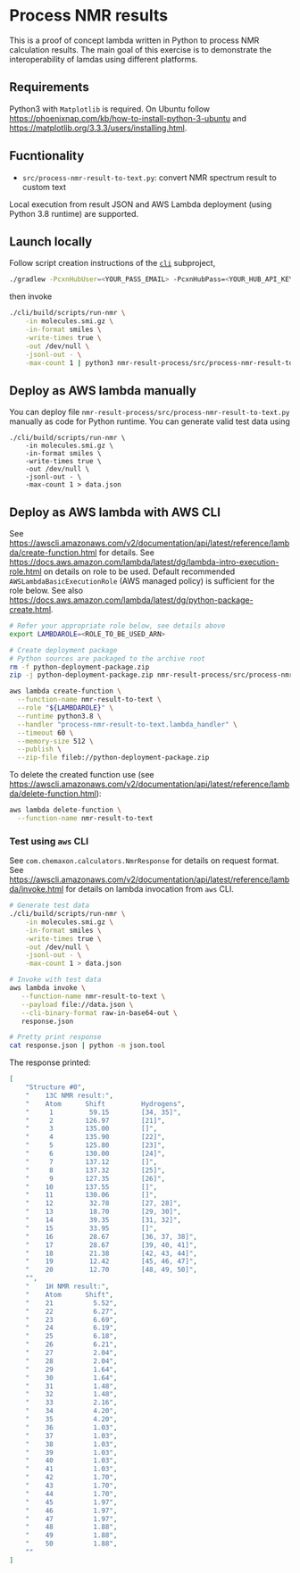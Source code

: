 Process NMR results
===================

This is a proof of concept lambda written in Python to process NMR calculation results. The main goal of this
exercise is to demonstrate the interoperability of lamdas using different platforms.

Requirements
------------

Python3 with `Matplotlib` is required. On Ubuntu follow <https://phoenixnap.com/kb/how-to-install-python-3-ubuntu> and 
<https://matplotlib.org/3.3.3/users/installing.html>.

Fucntionality
-------------

 - `src/process-nmr-result-to-text.py`: convert NMR spectrum result to custom text 

Local execution from result JSON and AWS Lambda deployment (using Python 3.8 runtime) are supported.



Launch locally
--------------

Follow script creation instructions of the [`cli`](../cli/README.md) subproject,


``` bash
./gradlew -PcxnHubUser=<YOUR_PASS_EMAIL> -PcxnHubPass=<YOUR_HUB_API_KEY> :cli:createScripts
```

then invoke

``` bash
./cli/build/scripts/run-nmr \
    -in molecules.smi.gz \
    -in-format smiles \
    -write-times true \
    -out /dev/null \
    -jsonl-out - \
    -max-count 1 | python3 nmr-result-process/src/process-nmr-result-to-text.py
```

Deploy as AWS lambda manually
-----------------------------

You can deploy file `nmr-result-process/src/process-nmr-result-to-text.py` manually as code for Python runtime. You can generate valid test data
using

```
./cli/build/scripts/run-nmr \
    -in molecules.smi.gz \
    -in-format smiles \
    -write-times true \
    -out /dev/null \
    -jsonl-out - \
    -max-count 1 > data.json
```

Deploy as AWS lambda with AWS CLI
---------------------------------

See <https://awscli.amazonaws.com/v2/documentation/api/latest/reference/lambda/create-function.html> for details.
See <https://docs.aws.amazon.com/lambda/latest/dg/lambda-intro-execution-role.html> on details on role to be used. Default recommended 
`AWSLambdaBasicExecutionRole` (AWS managed policy) is sufficient for the role below. See also
<https://docs.aws.amazon.com/lambda/latest/dg/python-package-create.html>.


``` bash
# Refer your appropriate role below, see details above
export LAMBDAROLE=<ROLE_TO_BE_USED_ARN>

# Create deployment package
# Python sources are packaged to the archive root
rm -f python-deployment-package.zip 
zip -j python-deployment-package.zip nmr-result-process/src/process-nmr-result-to-text.py

aws lambda create-function \
  --function-name nmr-result-to-text \
  --role "${LAMBDAROLE}" \
  --runtime python3.8 \
  --handler "process-nmr-result-to-text.lambda_handler" \
  --timeout 60 \
  --memory-size 512 \
  --publish \
  --zip-file fileb://python-deployment-package.zip
```

To delete the created function use (see <https://awscli.amazonaws.com/v2/documentation/api/latest/reference/lambda/delete-function.html>):

``` bash
aws lambda delete-function \
  --function-name nmr-result-to-text
```

### Test using `aws` CLI


See `com.chemaxon.calculators.NmrResponse` for details on request format. 
See <https://awscli.amazonaws.com/v2/documentation/api/latest/reference/lambda/invoke.html> for details on lambda invocation from `aws` CLI.


``` bash
# Generate test data
./cli/build/scripts/run-nmr \
    -in molecules.smi.gz \
    -in-format smiles \
    -write-times true \
    -out /dev/null \
    -jsonl-out - \
    -max-count 1 > data.json

# Invoke with test data
aws lambda invoke \
   --function-name nmr-result-to-text \
   --payload file://data.json \
   --cli-binary-format raw-in-base64-out \
   response.json

# Pretty print response
cat response.json | python -m json.tool
```

The response printed:

``` json
[
    "Structure #0",
    "    13C NMR result:",
    "    Atom      Shift         Hydrogens",
    "     1         59.15        [34, 35]",
    "     2        126.97        [21]",
    "     3        135.00        []",
    "     4        135.90        [22]",
    "     5        125.80        [23]",
    "     6        130.00        [24]",
    "     7        137.12        []",
    "     8        137.32        [25]",
    "     9        127.35        [26]",
    "    10        137.55        []",
    "    11        130.06        []",
    "    12         32.78        [27, 28]",
    "    13         18.70        [29, 30]",
    "    14         39.35        [31, 32]",
    "    15         33.95        []",
    "    16         28.67        [36, 37, 38]",
    "    17         28.67        [39, 40, 41]",
    "    18         21.38        [42, 43, 44]",
    "    19         12.42        [45, 46, 47]",
    "    20         12.70        [48, 49, 50]",
    "",
    "    1H NMR result:",
    "    Atom      Shift",
    "    21          5.52",
    "    22          6.27",
    "    23          6.69",
    "    24          6.19",
    "    25          6.18",
    "    26          6.21",
    "    27          2.04",
    "    28          2.04",
    "    29          1.64",
    "    30          1.64",
    "    31          1.48",
    "    32          1.48",
    "    33          2.16",
    "    34          4.20",
    "    35          4.20",
    "    36          1.03",
    "    37          1.03",
    "    38          1.03",
    "    39          1.03",
    "    40          1.03",
    "    41          1.03",
    "    42          1.70",
    "    43          1.70",
    "    44          1.70",
    "    45          1.97",
    "    46          1.97",
    "    47          1.97",
    "    48          1.88",
    "    49          1.88",
    "    50          1.88",
    ""
]
```